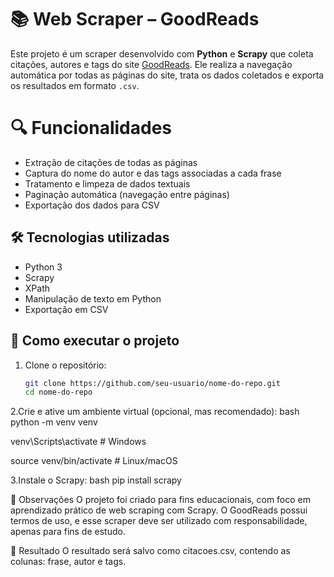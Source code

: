 # 📚 Web Scraper – GoodReads

Este projeto é um scraper desenvolvido com **Python** e **Scrapy** que coleta citações, autores e tags do site [GoodReads](https://www.goodreads.com/quotes). Ele realiza a navegação automática por todas as páginas do site, trata os dados coletados e exporta os resultados em formato `.csv`.

# 🔍 Funcionalidades

- Extração de citações de todas as páginas
- Captura do nome do autor e das tags associadas a cada frase
- Tratamento e limpeza de dados textuais
- Paginação automática (navegação entre páginas)
- Exportação dos dados para CSV

## 🛠️ Tecnologias utilizadas

- Python 3
- Scrapy
- XPath
- Manipulação de texto em Python
- Exportação em CSV

## 🚀 Como executar o projeto

1. Clone o repositório:
   ```bash
   git clone https://github.com/seu-usuario/nome-do-repo.git
   cd nome-do-repo

2.Crie e ative um ambiente virtual (opcional, mas recomendado):
bash
python -m venv venv

venv\Scripts\activate  # Windows

source venv/bin/activate   # Linux/macOS

3.Instale o Scrapy:
bash
pip install scrapy

📌 Observações
O projeto foi criado para fins educacionais, com foco em aprendizado prático de web scraping com Scrapy.
O GoodReads possui termos de uso, e esse scraper deve ser utilizado com responsabilidade, apenas para fins de estudo.

📁 Resultado
O resultado será salvo como citacoes.csv, contendo as colunas: frase, autor e tags.
